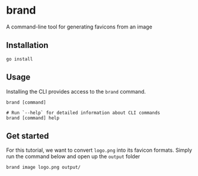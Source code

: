 # brand
A command-line tool for generating favicons from an image

## Installation

```
go install
```

## Usage

Installing the CLI provides access to the `brand` command.

```sh-session
brand [command]

# Run `--help` for detailed information about CLI commands
brand [command] help
```

## Get started

For this tutorial, we want to convert `logo.png` into its favicon formats.
Simply run the command below and open up the `output` folder

```
brand image logo.png output/
```
